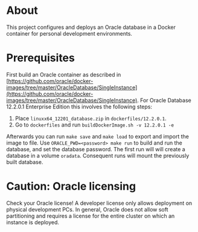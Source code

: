 # About

This project configures and deploys an Oracle database in a Docker container for personal development environments.

# Prerequisites

First build an Oracle container as described in [https://github.com/oracle/docker-images/tree/master/OracleDatabase/SingleInstance](https://github.com/oracle/docker-images/tree/master/OracleDatabase/SingleInstance). For Oracle Database 12.2.0.1 Enterprise Edition
this involves the following steps:

1. Place `linuxx64_12201_database.zip` in `dockerfiles/12.2.0.1`.
2. Go to `dockerfiles` and run `buildDockerImage.sh -v 12.2.0.1 -e`

Afterwards you can run `make save` and `make load` to export and import the image to file.
Use `ORACLE_PWD=<password> make run` to build and run the database, and set the database password.
The first run will will create a database in a volume `oradata`. Consequent runs will mount the
previously built database.

# Caution: Oracle licensing

Check your Oracle license! A developer license only allows deployment on physical development PCs.
In general, Oracle does not allow soft partitioning and requires a license for the entire cluster
on which an instance is deployed.